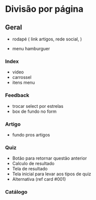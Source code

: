 # Divisão por página

## Geral
- rodapé (
    link artigos,
    rede social,
)

- menu hamburguer

### Index
- video
- carrossel
- itens menu

### Feedback
- trocar select por estrelas
- box de fundo no form

### Artigo
- fundo pros artigos

### Quiz
- Botão para retornar questão anterior
- Calculo de resultado
- Tela de resultado
- Tela inicial para levar aos tipos de quiz
- Alternativa (ref card #001)

### Catálogo